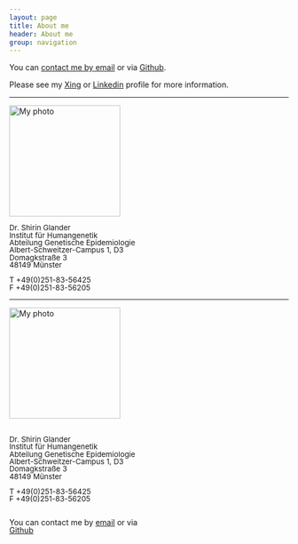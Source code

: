 ```yaml
---
layout: page
title: About me
header: About me
group: navigation
---
```


You can [contact me by email](mailto:s_glan02@wwu.de) or via [Github](http://github.com/ShirinG).

Please see my [Xing](http://www.xing.com/profile/Shirin_Glander) or [Linkedin](http://de.linkedin.com/in/shirin-glander-01120881) profile for more information.

---

<img src="{{ site.url }}/assets/images/Bewerbungsfoto.jpg" alt="My photo" width="200">

<p style="line-height:1">
    <span style="font-size:10pt">Dr. Shirin Glander</span><br />
    <span style="font-size:10pt">Institut für Humangenetik</span><br />
    <span style="font-size:10pt">Abteilung Genetische Epidemiologie</span><br />
    <span style="font-size:10pt">Albert-Schweitzer-Campus 1, D3</span><br />
    <span style="font-size:10pt">Domagkstraße 3</span><br />
    <span style="font-size:10pt">48149 Münster</span><br /><br />
    <span style="font-size:10pt">T +49(0)251-83-56425</span><br />
    <span style="font-size:10pt">F +49(0)251-83-56205</span>
</p>

---

<div style="-webkit-column-count: 2; -moz-column-count: 2; column-count: 2; -webkit-column-rule: 1px dotted #e0e0e0; -moz-column-rule: 1px dotted #e0e0e0; column-rule: 1px dotted #e0e0e0;">
    <div style="display: inline-block;">
        <img src="{{ site.url }}/assets/images/Bewerbungsfoto.jpg" alt="My photo" width="200">
<br /><br />
  <p style="line-height:1">
      <span style="font-size:10pt">Dr. Shirin Glander</span><br />
      <span style="font-size:10pt">Institut für Humangenetik</span><br />
      <span style="font-size:10pt">Abteilung Genetische Epidemiologie</span><br />
      <span style="font-size:10pt">Albert-Schweitzer-Campus 1, D3</span><br />
      <span style="font-size:10pt">Domagkstraße 3</span><br />
      <span style="font-size:10pt">48149 Münster</span><br /><br />
      <span style="font-size:10pt">T +49(0)251-83-56425</span><br />
      <span style="font-size:10pt">F +49(0)251-83-56205</span>
  </p>
    </div>
    <div style="display: inline-block;">
    <p style="line-height:1">
    You can contact me by <a href="mailto:s_glan02@wwu.de">email</a>
    or via <a href="http://github.com/ShirinG">Github</a></p>
    </div>
</div>
